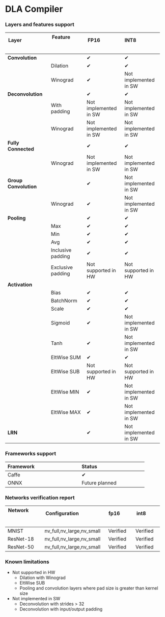 # DLA Compiler

### Layers and features support

|Layer &nbsp; &nbsp; &nbsp; &nbsp; &nbsp; &nbsp; &nbsp; &nbsp; &nbsp; &nbsp; &nbsp; &nbsp; &nbsp; &nbsp; &nbsp; &nbsp; &nbsp; &nbsp; &nbsp; &nbsp;|Feature &nbsp; &nbsp; &nbsp; &nbsp; &nbsp; &nbsp; &nbsp; &nbsp; &nbsp; &nbsp; &nbsp; &nbsp; &nbsp; &nbsp; &nbsp; &nbsp; &nbsp; &nbsp;|FP16 &nbsp; &nbsp; &nbsp; &nbsp; &nbsp; &nbsp; &nbsp; &nbsp; &nbsp;|INT8 &nbsp; &nbsp; &nbsp; &nbsp; &nbsp; &nbsp; &nbsp; &nbsp; &nbsp;|
|-----------|---------------|-------|-------|
|**Convolution**||&#10004;|&#10004;|
||Dilation|&#10004;|&#10004;|
||Winograd|&#10004;|Not implemented in SW|
|**Deconvolution**||&#10004;|&#10004;|
||With padding|Not implemented in SW|Not implemented in SW|
||Winograd|Not implemented in SW|Not implemented in SW|
|**Fully Connected**||&#10004;|&#10004;|
||Winograd|Not implemented in SW|Not implemented in SW|
|**Group Convolution**||&#10004;|Not implemented in SW|
||Winograd|&#10004;|Not implemented in SW|
|**Pooling**||&#10004;|&#10004;|
||Max|&#10004;|&#10004;|
||Min|&#10004;|&#10004;|
||Avg|&#10004;|&#10004;|
||Inclusive padding|&#10004;|&#10004;|
||Exclusive padding|Not supported in HW| Not supported in HW|
|**Activation**||||
||Bias|&#10004;|&#10004;|
||BatchNorm|&#10004;|&#10004;|
||Scale|&#10004;|&#10004;|
||Sigmoid|&#10004;|Not implemented in SW|
||Tanh|&#10004;|Not implemented in SW|
||EltWise SUM|&#10004;|&#10004;|
||EltWise SUB|Not supported in HW|Not supported in HW|
||EltWise MIN|&#10004;|Not implemented in SW|
||EltWise MAX|&#10004;|Not implemented in SW|
|**LRN**||&#10004;|Not implemented in SW|

### Frameworks support

|Framework &nbsp; &nbsp; &nbsp; &nbsp; &nbsp; &nbsp; &nbsp; &nbsp; &nbsp; &nbsp; &nbsp; &nbsp; &nbsp; &nbsp; &nbsp; &nbsp;|Status &nbsp; &nbsp; &nbsp; &nbsp; &nbsp; &nbsp; &nbsp; &nbsp; &nbsp; &nbsp; &nbsp; &nbsp; &nbsp; &nbsp; &nbsp; &nbsp; &nbsp;|
|---------|-------|
|Caffe|&#10004;|
|ONNX|Future planned|

### Networks verification report
 
|Network &nbsp; &nbsp; &nbsp; &nbsp; &nbsp; &nbsp; &nbsp; &nbsp; &nbsp; &nbsp; &nbsp; &nbsp; &nbsp; &nbsp; &nbsp; &nbsp; &nbsp;|Configuration &nbsp; &nbsp; &nbsp; &nbsp; &nbsp; &nbsp; &nbsp; &nbsp; &nbsp; &nbsp; &nbsp; &nbsp; &nbsp;|fp16 &nbsp; &nbsp; &nbsp; &nbsp; &nbsp; &nbsp; &nbsp; &nbsp; &nbsp; |int8 &nbsp; &nbsp; &nbsp; &nbsp; &nbsp; &nbsp; &nbsp; &nbsp; &nbsp; |
|-------|----|----|----|
|MNIST|nv_full,nv_large,nv_small|Verified|Verified|
|ResNet-18|nv_full,nv_large,nv_small|Verified|Verified|
|ResNet-50|nv_full,nv_large,nv_small|Verified|Verified|

### Known limitations
- Not supported in HW
    - Dilation with Winograd
    - EltWise SUB
    - Pooling and convolution layers where pad size is greater than kernel size
- Not implemented in SW
    - Deconvolution with strides > 32
    - Deconvolution with input/output padding
 

